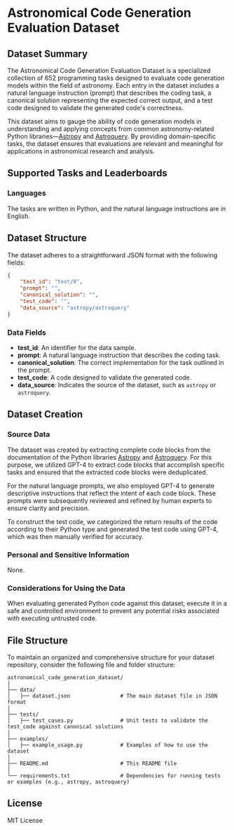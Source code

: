 # Astronomical Code Generation Evaluation Dataset

## Dataset Summary
The Astronomical Code Generation Evaluation Dataset is a specialized collection of 652 programming tasks designed to evaluate code generation models within the field of astronomy. Each entry in the dataset includes a natural language instruction (prompt) that describes the coding task, a canonical solution representing the expected correct output, and a test code designed to validate the generated code's correctness.

This dataset aims to gauge the ability of code generation models in understanding and applying concepts from common astronomy-related Python libraries—[Astropy](https://github.com/astropy/astropy) and [Astroquery](https://github.com/astropy/astroquery). By providing domain-specific tasks, the dataset ensures that evaluations are relevant and meaningful for applications in astronomical research and analysis.

## Supported Tasks and Leaderboards
### Languages
The tasks are written in Python, and the natural language instructions are in English.

## Dataset Structure
The dataset adheres to a straightforward JSON format with the following fields:

```json
{
    "test_id": "test/0",
    "prompt": "",
    "canonical_solution": "",
    "test_code": "",
    "data_source": "astropy/astroquery"
}
```

### Data Fields
- **test_id**: An identifier for the data sample.
- **prompt**: A natural language instruction that describes the coding task.
- **canonical_solution**: The correct implementation for the task outlined in the prompt.
- **test_code**: A code designed to validate the generated code.
- **data_source**: Indicates the source of the dataset, such as `astropy` or `astroquery`.

## Dataset Creation
### Source Data

The dataset was created by extracting complete code blocks from the documentation of the Python libraries [Astropy](https://docs.astropy.org/en/stable/index_user_docs.html) and [Astroquery](https://astroquery.readthedocs.io/en/latest/#). For this purpose, we utilized GPT-4 to extract code blocks that accomplish specific tasks and ensured that the extracted code blocks were deduplicated.

For the natural language prompts, we also employed GPT-4 to generate descriptive instructions that reflect the intent of each code block. These prompts were subsequently reviewed and refined by human experts to ensure clarity and precision.

To construct the test code, we categorized the return results of the code according to their Python type and generated the test code using GPT-4, which was then manually verified for accuracy.


### Personal and Sensitive Information
None.

### Considerations for Using the Data
When evaluating generated Python code against this dataset, execute it in a safe and controlled environment to prevent any potential risks associated with executing untrusted code.

## File Structure
To maintain an organized and comprehensive structure for your dataset repository, consider the following file and folder structure:

```
astronomical_code_generation_dataset/
│
├── data/
│   ├── dataset.json                # The main dataset file in JSON format
│
├── tests/
│   ├── test_cases.py               # Unit tests to validate the test_code against canonical solutions
│
├── examples/
│   ├── example_usage.py            # Examples of how to use the dataset
│
├── README.md                       # This README file
│
└── requirements.txt                # Dependencies for running tests or examples (e.g., astropy, astroquery)
```

## License
MIT License